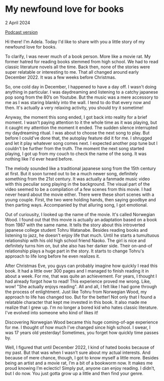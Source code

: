 # My newfound love for books

2 April 2024


[Podcast version](assets)

Hi there! I'm Adela. Today I'd like to share with you a little story of my newfound love for books.

To clarify, I was never much of a book person. More like a movie rat. My former hatred for reading books stemmed from high school. We had to read classic literature novels all the time. Back then, none of the stories were super relatable or interesting to me. That all changed around early December 2022. It was a few weeks before Christmas.

So, one cold day in December, I happened to have a day off. I wasn't doing anything in particular. I was daydreaming and listening to a catchy japanese pop song from the 80‘s on Youtube. But the music was a mere accessory to me as I was staring blankly into the wall. I tend to do that every now and then. It's actually a very relaxing activity, you should try it sometime!

Anyway, the moment this song ended, I got back into reality for a brief moment. I wasn't paying attention to it the whole time as it was playing, but it caught my attention the moment it ended. The sudden silence interrupted my daydreaming ritual. I was about to choose the next song to play. But before I could've done that, the autoplay feature did it for me. I shrugged and let it play whatever song comes next. I expected another pop tune but I couldn't be further from the truth. The moment the next song started playing, I got up from my couch to check the name of the song. It was nothing like I'd ever heard before.

The melody sounded like a traditional japanese song from the 15th century at first. But it soon turned out to be a much newer song, definitely something from the 21st century.
It was actually a fanmade music video with this peculiar song playing in the background. The visual part of the video seemed to be a compilation of a few scenes from this movie. I had never heard about the movie either. There were these short scenes with a young couple. First, the two were holding hands, then saying goodbye and then parting ways. Accompanied by that alluring song, I got emotional. 

Out of curiousity, I looked up the name of the movie. It's called Norwegian Wood. I found out that this movie is actually an adaptation based on a book from 1987 with the same name.
It tells the story about this introverted japanese college student Tohru Watanabe. Besides reading books and listening to jazz, he doesn't enjoy life that much. Until he starts a tumultuous relationship with his old high school friend Naoko. The girl is nice and definitely turns him on, but she also has her darker side. Their on-and-of relationship plays a huge part in the story. It starts to change Tohru's approach to life long before he even realizes it.

After Christmas Eve, you guys can probably imagine how quickly I read this book. It had a little over 300 pages and I managed to finish reading it in about a week. For me, that was quite an achievement.
For years, I thought I had already forgot how to read! This experience proved me wrong. Like, wow! "She actually enjoys reading".
All and all, I felt like I had gone through the process of enlightment. Just like Tohru from Norwegian Wood, my approach to life has changed too. But for the better!
Not only that I found a relatable character that kept me invested in this book. It also made me realize that I grew up. I'm no longer a bored kid who hates classic literature. I've evolved into someone who kind of likes it! 

Discovering Norwegian Wood became this huge coming-of-age experience for me. I thought of how much I've changed since high school. I swear, I was 17 years old yesterday! Sometimes, you forget how quickly time passes by.

Well, I figured that until December 2022, I kind of hated books because of my past. But that was when I wasn’t sure about my actual interests. And because of mere chance, though, I got to know myself a little more. Besides being an artist and a movie rat, I’m a bit of a bookworm now. It makes me proud knowing I’m eclectic! Simply put, anyone can enjoy reading. I didn’t, but I do now. You just gotta grow up a little and then find your genre. 

